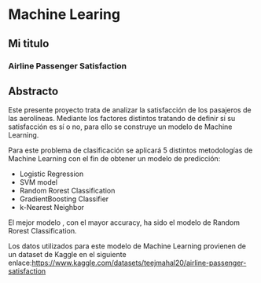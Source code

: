 # Machine Learing
## Mi titulo
### Airline Passenger Satisfaction
## Abstracto
Este presente proyecto trata de analizar la satisfacción de los pasajeros de las aerolíneas. Mediante los factores distintos tratando de definir si su satisfacción es sí o no, para ello se construye un modelo de Machine Learning.

Para este problema de clasificación se aplicará 5 distintos metodologías de Machine Learning con el fin de obtener un modelo de predicción:

-  Logistic Regression
-  SVM model
-  Random Rorest Classification
-  GradientBoosting Classifier
-  k-Nearest Neighbor


El mejor modelo , con el mayor accuracy, ha sido el modelo de Random Rorest Classification. 


Los datos utilizados para este modelo de Machine Learning provienen de un dataset de Kaggle en el siguiente enlace:https://www.kaggle.com/datasets/teejmahal20/airline-passenger-satisfaction
